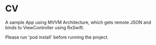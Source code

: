 # CV
A sample App using MVVM Architecture, which gets remote JSON and binds to ViewController using RxSwift.

Please run 'pod install' before running the project. 

